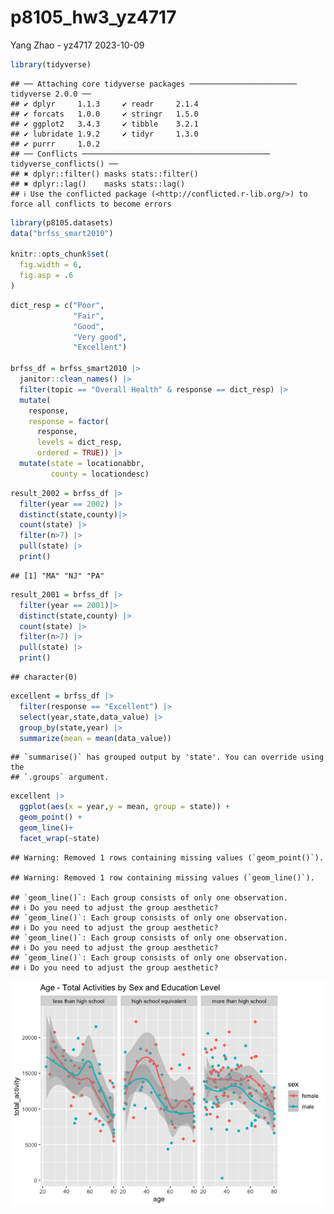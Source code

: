 p8105_hw3_yz4717
================
Yang Zhao - yz4717
2023-10-09

``` r
library(tidyverse)
```

    ## ── Attaching core tidyverse packages ──────────────────────── tidyverse 2.0.0 ──
    ## ✔ dplyr     1.1.3     ✔ readr     2.1.4
    ## ✔ forcats   1.0.0     ✔ stringr   1.5.0
    ## ✔ ggplot2   3.4.3     ✔ tibble    3.2.1
    ## ✔ lubridate 1.9.2     ✔ tidyr     1.3.0
    ## ✔ purrr     1.0.2     
    ## ── Conflicts ────────────────────────────────────────── tidyverse_conflicts() ──
    ## ✖ dplyr::filter() masks stats::filter()
    ## ✖ dplyr::lag()    masks stats::lag()
    ## ℹ Use the conflicted package (<http://conflicted.r-lib.org/>) to force all conflicts to become errors

``` r
library(p8105.datasets) 
data("brfss_smart2010")

knitr::opts_chunk$set(
  fig.width = 6,
  fig.asp = .6
)
```

``` r
dict_resp = c("Poor",
              "Fair",
              "Good",
              "Very good",
              "Excellent")

brfss_df = brfss_smart2010 |> 
  janitor::clean_names() |> 
  filter(topic == "Overall Health" & response == dict_resp) |> 
  mutate(
    response,
    response = factor(
      response,
      levels = dict_resp,
      ordered = TRUE)) |> 
  mutate(state = locationabbr,
         county = locationdesc)
```

``` r
result_2002 = brfss_df |> 
  filter(year == 2002) |> 
  distinct(state,county)|>  
  count(state) |> 
  filter(n>7) |> 
  pull(state) |> 
  print()
```

    ## [1] "MA" "NJ" "PA"

``` r
result_2001 = brfss_df |> 
  filter(year == 2001)|> 
  distinct(state,county) |> 
  count(state) |> 
  filter(n>7) |> 
  pull(state) |> 
  print()
```

    ## character(0)

``` r
excellent = brfss_df |>
  filter(response == "Excellent") |> 
  select(year,state,data_value) |> 
  group_by(state,year) |> 
  summarize(mean = mean(data_value))  
```

    ## `summarise()` has grouped output by 'state'. You can override using the
    ## `.groups` argument.

``` r
excellent |> 
  ggplot(aes(x = year,y = mean, group = state)) + 
  geom_point() +
  geom_line()+
  facet_wrap(~state)
```

    ## Warning: Removed 1 rows containing missing values (`geom_point()`).

    ## Warning: Removed 1 row containing missing values (`geom_line()`).

    ## `geom_line()`: Each group consists of only one observation.
    ## ℹ Do you need to adjust the group aesthetic?
    ## `geom_line()`: Each group consists of only one observation.
    ## ℹ Do you need to adjust the group aesthetic?
    ## `geom_line()`: Each group consists of only one observation.
    ## ℹ Do you need to adjust the group aesthetic?
    ## `geom_line()`: Each group consists of only one observation.
    ## ℹ Do you need to adjust the group aesthetic?

![](p8105_hw3_yz4717_files/figure-gfm/unnamed-chunk-2-1.png)<!-- -->
